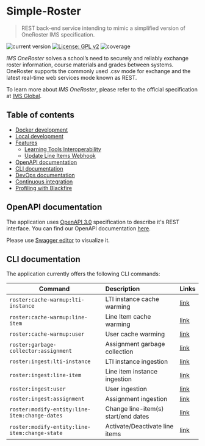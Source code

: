 # Simple-Roster

>REST back-end service intending to mimic a simplified version of OneRoster IMS specification.

![current version](https://img.shields.io/badge/version-2.0.0-green.svg)
[![License: GPL v2](https://img.shields.io/badge/License-GPL%20v2-blue.svg)](https://www.gnu.org/licenses/old-licenses/gpl-2.0.en.html)
![coverage](https://img.shields.io/badge/coverage-100%25-green.svg)

*IMS OneRoster* solves a school’s need to securely and reliably exchange roster information, course materials and grades between systems. 
OneRoster supports the commonly used .csv mode for exchange and the latest real-time web services mode known as REST.  

To learn more about *IMS OneRoster*, please refer to the official specification at [IMS Global](https://www.imsglobal.org/activity/onerosterlis).

## Table of contents

- [Docker development](docs/docker-development.md)
- [Local development](docs/local-development.md)
- [Features](#)
    - [Learning Tools Interoperability](docs/features/lti.md)
    - [Update Line Items Webhook](docs/features/update-line-items-webhook.md)
- [OpenAPI documentation](#openapi-documentation)
- [CLI documentation](#cli-documentation)
- [DevOps documentation](docs/devops-documentation.md)
- [Continuous integration](docs/continuous-integration.md)
- [Profiling with Blackfire](docs/blackfire.md)

## OpenAPI documentation

The application uses [OpenAPI 3.0](https://swagger.io/specification/) specification to describe it's REST interface.
You can find our OpenAPI documentation [here](openapi/api_v1.yml).

Please use [Swagger editor](https://editor.swagger.io/) to visualize it.

## CLI documentation

The application currently offers the following CLI commands:

| Command                                       | Description                         | Links                                                           |
| ----------------------------------------------|:------------------------------------|:----------------------------------------------------------------|
| `roster:cache-warmup:lti-instance`            | LTI instance cache warming          | [link](docs/cli/lti-instance-cache-warmer-command.md)           |
| `roster:cache-warmup:line-item`               | Line Item cache warming             | [link](docs/cli/line-item-cache-warmer-command.md)              |
| `roster:cache-warmup:user`                    | User cache warming                  | [link](docs/cli/user-cache-warmer-command.md)                   |
| `roster:garbage-collector:assignment`         | Assignment garbage collection       | [link](docs/cli/assignment-garbage-collector-command.md)        |
| `roster:ingest:lti-instance`                  | LTI instance ingestion              | [link](docs/cli/lti-instance-ingester-command.md)               |
| `roster:ingest:line-item`                     | Line item instance ingestion        | [link](docs/cli/line-item-ingester-command.md)                  |
| `roster:ingest:user`                          | User ingestion                      | [link](docs/cli/user-ingester-command.md)                       |
| `roster:ingest:assignment`                    | Assignment ingestion                | [link](docs/cli/assignment-ingester-command.md)                 |
| `roster:modify-entity:line-item:change-dates` | Change line-item(s) start/end dates | [link](docs/cli/modify-entity-line-item-change-dates-command.md)|
| `roster:modify-entity:line-item:change-state` | Activate/Deactivate line items      | [link](docs/cli/modify-entity-line-item-change-state-command.md)|
